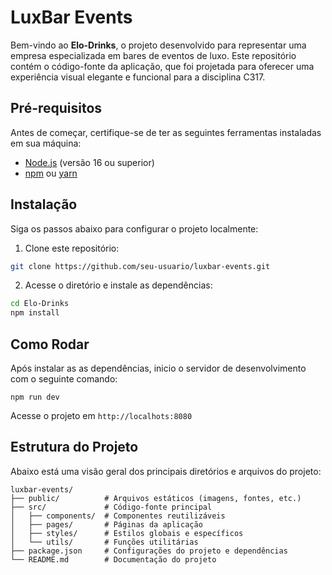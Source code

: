 # LuxBar Events

Bem-vindo ao **Elo-Drinks**, o projeto desenvolvido para representar uma empresa especializada em bares de eventos de luxo. Este repositório contém o código-fonte da aplicação, que foi projetada para oferecer uma experiência visual elegante e funcional para a disciplina C317.

## Pré-requisitos

Antes de começar, certifique-se de ter as seguintes ferramentas instaladas em sua máquina:

- [Node.js](https://nodejs.org/) (versão 16 ou superior)
- [npm](https://www.npmjs.com/) ou [yarn](https://yarnpkg.com/)

## Instalação

Siga os passos abaixo para configurar o projeto localmente:

1. Clone este repositório:
```bash
git clone https://github.com/seu-usuario/luxbar-events.git
```

2. Acesse o diretório e instale as dependências:
``` bash
cd Elo-Drinks
npm install
```

## Como Rodar
Após instalar as as dependências, inicio o servidor de desenvolvimento com o seguinte comando:
```
npm run dev
```
Acesse o projeto em `http://localhots:8080`


## Estrutura do Projeto
Abaixo está uma visão geral dos principais diretórios e arquivos do projeto:

```
luxbar-events/
├── public/          # Arquivos estáticos (imagens, fontes, etc.)
├── src/             # Código-fonte principal
│   ├── components/  # Componentes reutilizáveis
│   ├── pages/       # Páginas da aplicação
│   ├── styles/      # Estilos globais e específicos
│   └── utils/       # Funções utilitárias
├── package.json     # Configurações do projeto e dependências
└── README.md        # Documentação do projeto
```